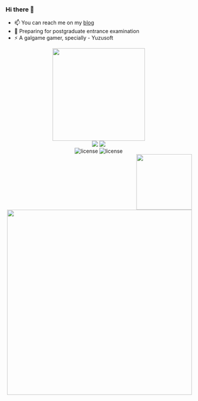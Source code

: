 ### Hi there 👋



- 📫 You can reach me on my [blog](https://panzer-jack.cn/)
- 🔭 Preparing for postgraduate entrance examination
- ⚡ A galgame gamer, specially - Yuzusoft


<div align="center">
	<img src="https://github-readme-stats.vercel.app/api/top-langs/?username=Panzer-Jack&theme=dark&layout=compact" height = 250>
</div>
	
<div align="center">
	<img src="https://skillicons.dev/icons?i=python,c,cpp,html,css,js,php,md,java,mysql&theme=dark#gh-dark-mode-only&perline=1">
	<img src="https://skillicons.dev/icons?i=raspberrypi,mysql,linux,git,github,ps,selenium,tensorflow,pytorch&theme=dark#gh-dark-mode-only&perline=1">
</div>

<div align="center">
	<img src="https://img.shields.io/badge/C51-SCM-blue" alt="license">
	<img src="https://img.shields.io/badge/Raspberry Pi-SCM-blue" alt="license">
</div>

<div align="right">
	<img src="https://github-readme-stats.vercel.app/api?username=Panzer-Jack&show_icons=true&theme=radical" height = 150>
	<img src="https://pic1.imgdb.cn/item/634609e916f2c2beb1a5571b.png" height = 500>
</div>
